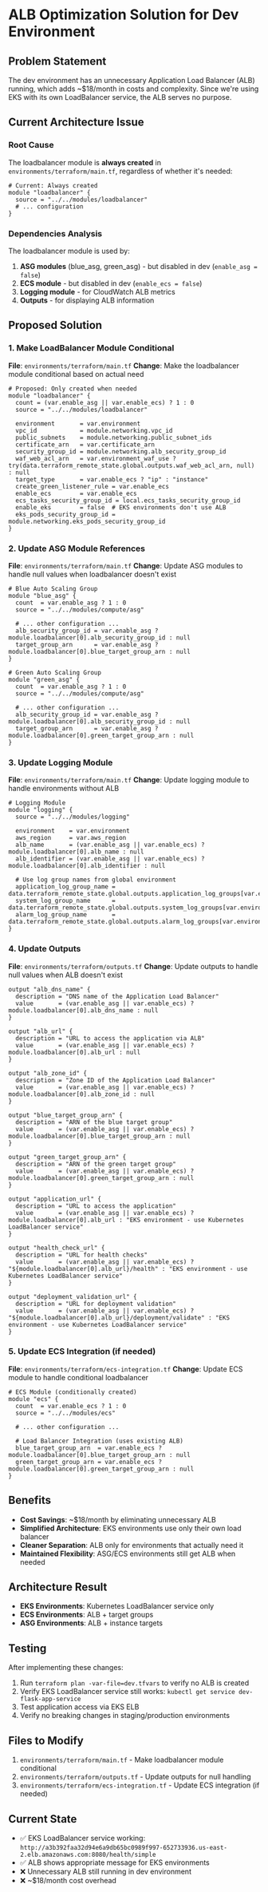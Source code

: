 # ALB Optimization Solution for Dev Environment

## Problem Statement
The dev environment has an unnecessary Application Load Balancer (ALB) running, which adds ~$18/month in costs and complexity. Since we're using EKS with its own LoadBalancer service, the ALB serves no purpose.

## Current Architecture Issue

### Root Cause
The loadbalancer module is **always created** in `environments/terraform/main.tf`, regardless of whether it's needed:

```hcl
# Current: Always created
module "loadbalancer" {
  source = "../../modules/loadbalancer"
  # ... configuration
}
```

### Dependencies Analysis
The loadbalancer module is used by:
1. **ASG modules** (blue_asg, green_asg) - but disabled in dev (`enable_asg = false`)
2. **ECS module** - but disabled in dev (`enable_ecs = false`) 
3. **Logging module** - for CloudWatch ALB metrics
4. **Outputs** - for displaying ALB information

## Proposed Solution

### 1. Make LoadBalancer Module Conditional

**File**: `environments/terraform/main.tf`
**Change**: Make the loadbalancer module conditional based on actual need

```hcl
# Proposed: Only created when needed
module "loadbalancer" {
  count = (var.enable_asg || var.enable_ecs) ? 1 : 0
  source = "../../modules/loadbalancer"
  
  environment       = var.environment
  vpc_id            = module.networking.vpc_id
  public_subnets    = module.networking.public_subnet_ids
  certificate_arn   = var.certificate_arn
  security_group_id = module.networking.alb_security_group_id
  waf_web_acl_arn   = var.environment_waf_use ? try(data.terraform_remote_state.global.outputs.waf_web_acl_arn, null) : null
  target_type       = var.enable_ecs ? "ip" : "instance"
  create_green_listener_rule = var.enable_ecs
  enable_ecs        = var.enable_ecs
  ecs_tasks_security_group_id = local.ecs_tasks_security_group_id
  enable_eks        = false  # EKS environments don't use ALB
  eks_pods_security_group_id = module.networking.eks_pods_security_group_id
}
```

### 2. Update ASG Module References

**File**: `environments/terraform/main.tf`
**Change**: Update ASG modules to handle null values when loadbalancer doesn't exist

```hcl
# Blue Auto Scaling Group
module "blue_asg" {
  count  = var.enable_asg ? 1 : 0
  source = "../../modules/compute/asg"
  
  # ... other configuration ...
  alb_security_group_id = var.enable_asg ? module.loadbalancer[0].alb_security_group_id : null
  target_group_arn      = var.enable_asg ? module.loadbalancer[0].blue_target_group_arn : null
}

# Green Auto Scaling Group  
module "green_asg" {
  count  = var.enable_asg ? 1 : 0
  source = "../../modules/compute/asg"
  
  # ... other configuration ...
  alb_security_group_id = var.enable_asg ? module.loadbalancer[0].alb_security_group_id : null
  target_group_arn      = var.enable_asg ? module.loadbalancer[0].green_target_group_arn : null
}
```

### 3. Update Logging Module

**File**: `environments/terraform/main.tf`
**Change**: Update logging module to handle environments without ALB

```hcl
# Logging Module
module "logging" {
  source = "../../modules/logging"

  environment    = var.environment
  aws_region     = var.aws_region
  alb_name       = (var.enable_asg || var.enable_ecs) ? module.loadbalancer[0].alb_name : null
  alb_identifier = (var.enable_asg || var.enable_ecs) ? module.loadbalancer[0].alb_identifier : null

  # Use log group names from global environment
  application_log_group_name = data.terraform_remote_state.global.outputs.application_log_groups[var.environment]
  system_log_group_name      = data.terraform_remote_state.global.outputs.system_log_groups[var.environment]
  alarm_log_group_name       = data.terraform_remote_state.global.outputs.alarm_log_groups[var.environment]
}
```

### 4. Update Outputs

**File**: `environments/terraform/outputs.tf`
**Change**: Update outputs to handle null values when ALB doesn't exist

```hcl
output "alb_dns_name" {
  description = "DNS name of the Application Load Balancer"
  value       = (var.enable_asg || var.enable_ecs) ? module.loadbalancer[0].alb_dns_name : null
}

output "alb_url" {
  description = "URL to access the application via ALB"
  value       = (var.enable_asg || var.enable_ecs) ? module.loadbalancer[0].alb_url : null
}

output "alb_zone_id" {
  description = "Zone ID of the Application Load Balancer"
  value       = (var.enable_asg || var.enable_ecs) ? module.loadbalancer[0].alb_zone_id : null
}

output "blue_target_group_arn" {
  description = "ARN of the blue target group"
  value       = (var.enable_asg || var.enable_ecs) ? module.loadbalancer[0].blue_target_group_arn : null
}

output "green_target_group_arn" {
  description = "ARN of the green target group"
  value       = (var.enable_asg || var.enable_ecs) ? module.loadbalancer[0].green_target_group_arn : null
}

output "application_url" {
  description = "URL to access the application"
  value       = (var.enable_asg || var.enable_ecs) ? module.loadbalancer[0].alb_url : "EKS environment - use Kubernetes LoadBalancer service"
}

output "health_check_url" {
  description = "URL for health checks"
  value       = (var.enable_asg || var.enable_ecs) ? "${module.loadbalancer[0].alb_url}/health" : "EKS environment - use Kubernetes LoadBalancer service"
}

output "deployment_validation_url" {
  description = "URL for deployment validation"
  value       = (var.enable_asg || var.enable_ecs) ? "${module.loadbalancer[0].alb_url}/deployment/validate" : "EKS environment - use Kubernetes LoadBalancer service"
}
```

### 5. Update ECS Integration (if needed)

**File**: `environments/terraform/ecs-integration.tf`
**Change**: Update ECS module to handle conditional loadbalancer

```hcl
# ECS Module (conditionally created)
module "ecs" {
  count  = var.enable_ecs ? 1 : 0
  source = "../../modules/ecs"

  # ... other configuration ...
  
  # Load Balancer Integration (uses existing ALB)
  blue_target_group_arn  = var.enable_ecs ? module.loadbalancer[0].blue_target_group_arn : null
  green_target_group_arn = var.enable_ecs ? module.loadbalancer[0].green_target_group_arn : null
}
```

## Benefits

- **Cost Savings**: ~$18/month by eliminating unnecessary ALB
- **Simplified Architecture**: EKS environments use only their own load balancer
- **Cleaner Separation**: ALB only for environments that actually need it
- **Maintained Flexibility**: ASG/ECS environments still get ALB when needed

## Architecture Result

- **EKS Environments**: Kubernetes LoadBalancer service only
- **ECS Environments**: ALB + target groups  
- **ASG Environments**: ALB + instance targets

## Testing

After implementing these changes:

1. Run `terraform plan -var-file=dev.tfvars` to verify no ALB is created
2. Verify EKS LoadBalancer service still works: `kubectl get service dev-flask-app-service`
3. Test application access via EKS ELB
4. Verify no breaking changes in staging/production environments

## Files to Modify

1. `environments/terraform/main.tf` - Make loadbalancer module conditional
2. `environments/terraform/outputs.tf` - Update outputs for null handling
3. `environments/terraform/ecs-integration.tf` - Update ECS integration (if needed)

## Current State

- ✅ EKS LoadBalancer service working: `http://a3b392faa32d94e6a9db65bc0989f997-652733936.us-east-2.elb.amazonaws.com:8080/health/simple`
- ✅ ALB shows appropriate message for EKS environments
- ❌ Unnecessary ALB still running in dev environment
- ❌ ~$18/month cost overhead 